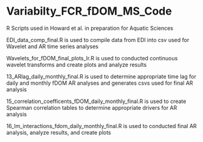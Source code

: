 # Variabilty_FCR_fDOM_MS_Code
R Scripts used in Howard et al. in preparation for Aquatic Sciences

EDI_data_comp_final.R is used to compile data from EDI into csv used for Wavelet and AR time series analyses 

Wavelets_for_fDOM_final_plots_lr.R is used to conducted continuous wavelet transforms and create plots and analyze results 

13_ARlag_daily_monthly_final.R is used to determine appropriate time lag for daily and monthly fDOM AR analyses and generates csvs used for final AR analysis 

15_correlation_coefficents_fDOM_daily_monthly_final.R is used to create Spearman correlation tables to determine appropriate drivers for AR analysis 

16_lm_interactions_fdom_daily_monthly_final.R is used to conducted final AR analysis, analyze results, and create plots
